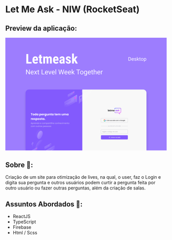 # Let Me Ask - NlW (RocketSeat) 

## Preview da aplicação: 
![imagem](https://github.com/leticia-rodriguesf/nlw-letmeask/blob/main/src/assets/images/cover.svg)

## Sobre 📲: 
Criação de um site para otimização de lives, na qual, o user, faz o Login e digita sua pergunta e outros usuários podem curtir a pergunta feita por outro usuário ou fazer outras perguntas, além da criação de salas.

## Assuntos Abordados 🎯: 
* ReactJS
* TypeScript
* Firebase 
* Html / Scss 
